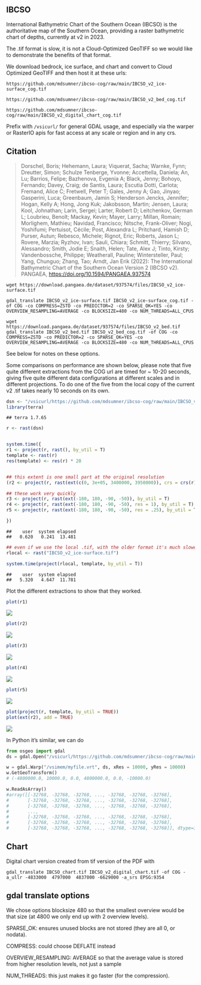 
<!-- README.md is generated from README.Rmd. Please edit that file -->

## IBCSO

International Bathymetric Chart of the Southern Ocean (IBCSO) is the
authoritative map of the Southern Ocean, providing a raster bathymetric
chart of depths, currently at v2 in 2023.

The .tif format is slow, it is not a Cloud-Optimized GeoTIFF so we would
like to demonstrate the benefits of that format.

We download bedrock, ice surface, and chart and convert to Cloud
Optimized GeoTIFF and then host it at these urls:

    https://github.com/mdsumner/ibcso-cog/raw/main/IBCSO_v2_ice-surface_cog.tif

    https://github.com/mdsumner/ibcso-cog/raw/main/IBCSO_v2_bed_cog.tif

    https://github.com/mdsumner/ibcso-cog/raw/main/IBCSO_v2_digital_chart_cog.tif

Prefix with `/vsicurl/` for general GDAL usage, and especially via the
warper or RasterIO apis for fast access at any scale or region and in
any crs.

## Citation

> Dorschel, Boris; Hehemann, Laura; Viquerat, Sacha; Warnke, Fynn;
> Dreutter, Simon; Schulze Tenberge, Yvonne; Accettella, Daniela; An,
> Lu; Barrios, Felipe; Bazhenova, Evgenia A; Black, Jenny; Bohoyo,
> Fernando; Davey, Craig; de Santis, Laura; Escutia Dotti, Carlota;
> Fremand, Alice C; Fretwell, Peter T; Gales, Jenny A; Gao, Jinyao;
> Gasperini, Luca; Greenbaum, Jamin S; Henderson Jencks, Jennifer;
> Hogan, Kelly A; Hong, Jong Kuk; Jakobsson, Martin; Jensen, Laura;
> Kool, Johnathan; Larin, Sergei; Larter, Robert D; Leitchenkov, German
> L; Loubrieu, Benoît; Mackay, Kevin; Mayer, Larry; Millan, Romain;
> Morlighem, Mathieu; Navidad, Francisco; Nitsche, Frank-Oliver; Nogi,
> Yoshifumi; Pertuisot, Cécile; Post, Alexandra L; Pritchard, Hamish D;
> Purser, Autun; Rebesco, Michele; Rignot, Eric; Roberts, Jason L;
> Rovere, Marzia; Ryzhov, Ivan; Sauli, Chiara; Schmitt, Thierry;
> Silvano, Alessandro; Smith, Jodie E; Snaith, Helen; Tate, Alex J;
> Tinto, Kirsty; Vandenbossche, Philippe; Weatherall, Pauline;
> Wintersteller, Paul; Yang, Chunguo; Zhang, Tao; Arndt, Jan Erik
> (2022): The International Bathymetric Chart of the Southern Ocean
> Version 2 (IBCSO v2). PANGAEA,
> <https://doi.org/10.1594/PANGAEA.937574>

    wget https://download.pangaea.de/dataset/937574/files/IBCSO_v2_ice-surface.tif

    gdal_translate IBCSO_v2_ice-surface.tif IBCSO_v2_ice-surface_cog.tif -of COG -co COMPRESS=ZSTD -co PREDICTOR=2 -co SPARSE_OK=YES -co OVERVIEW_RESAMPLING=AVERAGE -co BLOCKSIZE=480 -co NUM_THREADS=ALL_CPUS

    wget  https://download.pangaea.de/dataset/937574/files/IBCSO_v2_bed.tif
    gdal_translate IBCSO_v2_bed.tif IBCSO_v2_bed_cog.tif -of COG -co COMPRESS=ZSTD -co PREDICTOR=2 -co SPARSE_OK=YES -co OVERVIEW_RESAMPLING=AVERAGE -co BLOCKSIZE=480 -co NUM_THREADS=ALL_CPUS

See below for notes on these options.

Some comparisons on performance are shown below, please note that five
quite different extractions from the COG url are timed for ~ 10-20
seconds, giving five quite different data configurations at different
scales and in different projections. To do one of the five from the
local copy of the current v2 .tif takes nearly 10 seconds on its own.

``` r
dsn <- "/vsicurl/https://github.com/mdsumner/ibcso-cog/raw/main/IBCSO_v2_ice-surface_cog.tif"
library(terra)
```

    ## terra 1.7.65

``` r
r <- rast(dsn)


system.time({
r1 <- project(r, rast(), by_util = T)
template <- rast(r)
res(template) <- res(r) * 20


## this extent is one small part at the original resolution
(r2 <- project(r, rast(ext(c(0, 3e+05, 3400000, 3950000)), crs = crs(r), res = 500), by_util = TRUE))

## these work very quickly
r3 <- project(r, rast(ext(-180, 180, -90, -50)), by_util = T)
r4 <- project(r, rast(ext(-180, 180, -90, -50), res = 1), by_util = T)
r5 <- project(r, rast(ext(-180, 180, -90, -50), res = .25), by_util = T)

})
```

    ##    user  system elapsed 
    ##   0.620   0.241  13.481

``` r
## even if we use the local .tif, with the older format it's much slower
rlocal <- rast("IBCSO_v2_ice-surface.tif")

system.time(project(rlocal, template, by_util = T))
```

    ##    user  system elapsed 
    ##   5.320   4.647  11.781

Plot the different extractions to show that they worked.

``` r
plot(r1)
```

![](README_files/figure-gfm/plots-1.png)<!-- -->

``` r
plot(r2)
```

![](README_files/figure-gfm/plots-2.png)<!-- -->

``` r
plot(r3)
```

![](README_files/figure-gfm/plots-3.png)<!-- -->

``` r
plot(r4)
```

![](README_files/figure-gfm/plots-4.png)<!-- -->

``` r
plot(r5)
```

![](README_files/figure-gfm/plots-5.png)<!-- -->

``` r
plot(project(r, template, by_util = TRUE))
plot(ext(r2), add = TRUE)
```

![](README_files/figure-gfm/plots-6.png)<!-- -->

In Python it’s similar, we can do

``` python
from osgeo import gdal
ds = gdal.Open("/vsicurl/https://github.com/mdsumner/ibcso-cog/raw/main/IBCSO_v2_ice-surface_cog.tif")

w = gdal.Warp("/vsimem/myfile.vrt", ds, xRes = 10000, yRes = 10000)
w.GetGeoTransform()
# (-4800000.0, 10000.0, 0.0, 4800000.0, 0.0, -10000.0)

w.ReadAsArray()
#array([[-32768, -32768, -32768, ..., -32768, -32768, -32768],
#       [-32768, -32768, -32768, ..., -32768, -32768, -32768],
#       [-32768, -32768, -32768, ..., -32768, -32768, -32768],
#       ...,
#       [-32768, -32768, -32768, ..., -32768, -32768, -32768],
#       [-32768, -32768, -32768, ..., -32768, -32768, -32768],
#       [-32768, -32768, -32768, ..., -32768, -32768, -32768]], dtype=int16)

```

## Chart

Digital chart version created from tif version of the PDF with

    gdal_translate IBCSO_chart.tif IBCSO_v2_digital_chart.tif -of COG -a_ullr -4833000  4797000  4837000 -6629000 -a_srs EPSG:9354 

## gdal translate options

We chose options blocksize 480 so that the smallest overview would be
that size (at 4800 we only end up with 2 overview levels).

SPARSE_OK: ensures unused blocks are not stored (they are all 0, or
nodata).

COMPRESS: could choose DEFLATE instead

OVERVIEW_RESAMPLING: AVERAGE so that the average value is stored from
higher resolution levels, not just a sample

NUM_THREADS: this just makes it go faster (for the compression).
